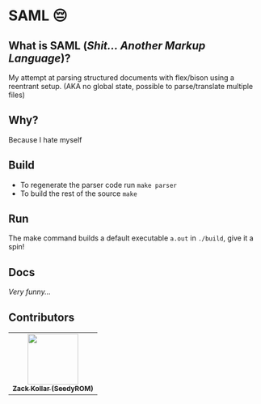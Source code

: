 # SAML 😔

## What is SAML (*Shit... Another Markup Language*)?

My attempt at parsing structured documents with flex/bison using a reentrant setup. (AKA no global state, possible to parse/translate multiple files)

## Why?

Because I hate myself

## Build

* To regenerate the parser code run `make parser`
* To build the rest of the source `make`

## Run

The make command builds a default executable `a.out` in `./build`, give it a spin!

## Docs

*Very funny...*

## Contributors

<table>
  <tr>
    <td align="center">
      <a href="https://kentcdodds.com">
        <img src="https://avatars.githubusercontent.com/u/11783357?v=4" width="100px;" alt=""/>
          <br />
          <sub>
            <b>Zack Kollar (SeedyROM)</b>
          </sub>
        </a>
      </td>
  </tr>
</table>
